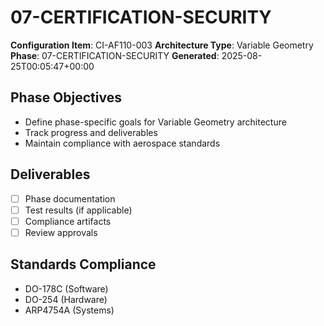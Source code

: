 # 07-CERTIFICATION-SECURITY

**Configuration Item**: CI-AF110-003
**Architecture Type**: Variable Geometry
**Phase**: 07-CERTIFICATION-SECURITY
**Generated**: 2025-08-25T00:05:47+00:00

## Phase Objectives
- Define phase-specific goals for Variable Geometry architecture
- Track progress and deliverables
- Maintain compliance with aerospace standards

## Deliverables
- [ ] Phase documentation
- [ ] Test results (if applicable)
- [ ] Compliance artifacts
- [ ] Review approvals

## Standards Compliance
- DO-178C (Software)
- DO-254 (Hardware)
- ARP4754A (Systems)
